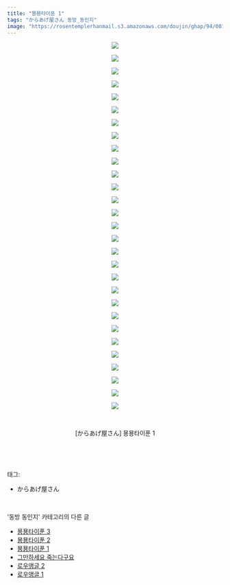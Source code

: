 ```yaml
---
title: "묭묭타이푼 1"
tags: "からあげ屋さん 동방_동인지"
image: "https://rosentemplerhanmail.s3.amazonaws.com/doujin/ghap/94/001.png"
---
```

<div class="article">
<p style="text-align: center; clear: none; float: none;"><img src="{{ site.imgserver11 }}/ghap/94/001.png"/></p>
<p style="text-align: center; clear: none; float: none;"><img src="{{ site.imgserver11 }}/ghap/94/002.png"/></p>
<p style="text-align: center; clear: none; float: none;"><img src="{{ site.imgserver11 }}/ghap/94/003.png"/></p>
<p style="text-align: center; clear: none; float: none;"><img src="{{ site.imgserver11 }}/ghap/94/004.png"/></p>
<p style="text-align: center; clear: none; float: none;"><img src="{{ site.imgserver11 }}/ghap/94/005.png"/></p>
<p style="text-align: center; clear: none; float: none;"><img src="{{ site.imgserver11 }}/ghap/94/006.png"/></p>
<p style="text-align: center; clear: none; float: none;"><img src="{{ site.imgserver11 }}/ghap/94/007.png"/></p>
<p style="text-align: center; clear: none; float: none;"><img src="{{ site.imgserver11 }}/ghap/94/008.png"/></p>
<p style="text-align: center; clear: none; float: none;"><img src="{{ site.imgserver11 }}/ghap/94/009.png"/></p>
<p style="text-align: center; clear: none; float: none;"><img src="{{ site.imgserver11 }}/ghap/94/010.png"/></p>
<p style="text-align: center; clear: none; float: none;"><img src="{{ site.imgserver11 }}/ghap/94/011.png"/></p>
<p style="text-align: center; clear: none; float: none;"><img src="{{ site.imgserver11 }}/ghap/94/012.png"/></p>
<p style="text-align: center; clear: none; float: none;"><img src="{{ site.imgserver11 }}/ghap/94/013.png"/></p>
<p style="text-align: center; clear: none; float: none;"><img src="{{ site.imgserver11 }}/ghap/94/014.png"/></p>
<p style="text-align: center; clear: none; float: none;"><img src="{{ site.imgserver11 }}/ghap/94/015.png"/></p>
<p style="text-align: center; clear: none; float: none;"><img src="{{ site.imgserver11 }}/ghap/94/016.png"/></p>
<p style="text-align: center; clear: none; float: none;"><img src="{{ site.imgserver11 }}/ghap/94/017.png"/></p>
<p style="text-align: center; clear: none; float: none;"><img src="{{ site.imgserver11 }}/ghap/94/018.png"/></p>
<p style="text-align: center; clear: none; float: none;"><img src="{{ site.imgserver11 }}/ghap/94/019.png"/></p>
<p style="text-align: center; clear: none; float: none;"><img src="{{ site.imgserver11 }}/ghap/94/020.png"/></p>
<p style="text-align: center; clear: none; float: none;"><img src="{{ site.imgserver11 }}/ghap/94/021.png"/></p>
<p style="text-align: center; clear: none; float: none;"><img src="{{ site.imgserver11 }}/ghap/94/022.png"/></p>
<p style="text-align: center; clear: none; float: none;"><img src="{{ site.imgserver11 }}/ghap/94/023.png"/></p>
<p style="text-align: center; clear: none; float: none;"><img src="{{ site.imgserver11 }}/ghap/94/024.png"/></p>
<p style="text-align: center; clear: none; float: none;"><img src="{{ site.imgserver11 }}/ghap/94/025.png"/></p>
<p style="text-align: center; clear: none; float: none;"><img src="{{ site.imgserver11 }}/ghap/94/026.png"/></p>
<p style="text-align: center; clear: none; float: none;"><img src="{{ site.imgserver11 }}/ghap/94/027.png"/></p>
<p style="text-align: center; clear: none; float: none;"><img src="{{ site.imgserver11 }}/ghap/94/028.png"/></p>
<p style="text-align: center; clear: none; float: none;"><img src="{{ site.imgserver11 }}/ghap/94/029.png"/></p>
<p style="text-align: center; clear: none; float: none;"><br/></p>
<p style="text-align: center; clear: none; float: none;">[からあげ屋さん] 묭묭타이푼 1</p>
<p><br/></p>
</div><br/>
<div class="tagTrail">
<p>태그: </p>
<ul>
<li>からあげ屋さん</li>
</ul>
</div><br/>
<div class="another">
<p>'동방 동인지' 카테고리의 다른 글</p>
<ul>
<li><a href="/ghap_96">묭묭타이푼 3</a></li>
<li><a href="/ghap_95">묭묭타이푼 2</a></li>
<li><a href="/ghap_94">묭묭타이푼 1</a></li>
<li><a href="/ghap_93">그만하세요 죽는다구요</a></li>
<li><a href="/ghap_92">로우앵글 2</a></li>
<li><a href="/ghap_91">로우앵글 1</a></li>
</ul>
</div><br/>
<div class="cb_module cb_fluid">
<div class="cb_wrt cb_profile">
</div><!-- commentList close -->
</div><br/>
